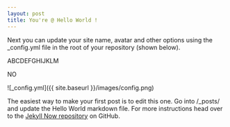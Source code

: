 ```yaml
---
layout: post
title: You're @ Hello World !
---
```


Next you can update your site name, avatar and other options using the _config.yml file in the root of your repository (shown below).



ABCDEFGHIJKLM

NO

![_config.yml]({{ site.baseurl }}/images/config.png)

The easiest way to make your first post is to edit this one. Go into /_posts/ and update the Hello World markdown file. For more instructions head over to the [Jekyll Now repository](https://github.com/barryclark/jekyll-now) on GitHub.
